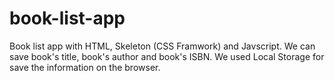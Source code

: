 # book-list-app
Book list app with HTML, Skeleton (CSS Framwork) and Javscript. We can save book's title, book's author and book's ISBN. We used Local Storage for save the information on the browser.
